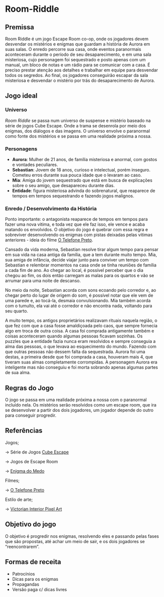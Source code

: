 # Room-Riddle

## Premissa

Room Riddle é um jogo Escape Room co-op, onde os jogadores devem desvendar os mistérios e enigmas que guardam a história de Aurora em suas salas. O enredo percorre sua casa, onde eventos paranormais aconteceram durante o período de seu desaparecimento, e em uma sala misteriosa, cujo personagem foi sequestrado e posto apenas com um manual, um bloco de notas e um rádio para se comunicar com a casa. É preciso prestar atenção aos detalhes e trabalhar em equipe para desvendar todos os segredos. Ao final, os jogadores conseguirão escapar da sala misteriosa e desvendar o mistério por trás do desaparecimento de Aurora.

## Jogo ideal

### Universo

_Room Riddle_ se passa num universo de suspense e mistério baseado na série de jogos Cube Escape. Onde a trama se desenrola por meio dos enigmas, dos diálogos e das imagens. O universo envolve o paranormal como fonte dos mistérios e se passa em uma realidade próxima a nossa.

### Personagens

- **Aurora**: Mulher de 21 anos, de família misteriosa e anormal, com gostos e vontades peculiares.
- **Sebastian**: Jovem de 18 anos, curioso e intelectual, porém inseguro. Cometeu erros durante sua pouca idade que o levaram ao caso.
- **Mia**: Amiga do jovem sequestrado que está em busca de explicações sobre o seu amigo, que desapareceu durante dias. 
- **Entidade**: figura misteriosa advinda do sobrenatural, que reaparece de tempos em tempos sequestrando e fazendo jogos malignos.

### Enredo / Desenvolvimento da História

Ponto importante: o antagonista reaparece de tempos em tempos para fazer uma nova vitima, e toda vez que ele faz isso, ele vence e acaba matando os envolvidos. O objetivo do jogo é quebrar com essa regra e sobreviver desenvolvendo os enigmas com pistas deixadas pelas vitimas anteriores - ideia do filme [O Telefone Preto](https://www.imdb.com/title/tt7144666/).

Cansado da vida moderna, Sebastian resolve tirar algum tempo para pensar em sua vida na casa antiga da família, que a tem durante muito tempo. Mia, sua amiga de infância, decide viajar junto para conviver um tempo com Sebastian e relembrar momentos na casa onde se tinha reuniões de família a cada fim de ano. Ao chegar ao local, é possível perceber que o dia chegou ao fim, os dois então carregam as malas para os quartos e vão se arrumar para uma noite de descanso.

No meio da noite, Sebastian acorda com sons ecoando pelo corredor e, ao chegar perto do lugar de origem do som, é possível notar que ele vem de uma parede e, ao tocá-la, desmaia convulsionando. Mia também acorda com o tumulto, ela vai até o corredor e não encontra nada, voltando para seu quarto.

A muito tempo, os antigos proprietários realizavam rituais naquela região, o que fez com que a casa fosse amaldiçoada pelo caos, que sempre fornecia algo em troca de outra coisa. A casa foi comprada antigamente também e coisas aconteceram quando algumas pessoas ficavam sozinhas. Os puzzles que a entidade fazia nunca eram resolvidos e sempre conseguia a alma das pessoas, o que levava ao esquecimento do mundo. Fazendo com que outras pessoas não dessem falta da sequestrada. Aurora foi uma destas, a primeira desde que foi comprada a casa, houveram mais 4, que tiveram suas almas completamente corrompidas. A personagem Aurora era inteligente mas não conseguiu e foi morta sobrando apenas algumas partes de sua alma.

## Regras do Jogo

O jogo se passa em uma realidade próxima a nossa com o paranormal incluído nela. Os mistérios serão resolvidos como um escape room, que ira se desenvolver a partir dos dois jogadores, um jogador depende do outro para conseguir progredir.

## Referências

Jogos;

→ Série de Jogos [Cube Escape](https://www.cubeescape.com/)

→ Jogos de Escape Room

→ [Enigma do Medo](https://store.steampowered.com/app/1507580/Enigma_do_Medo/?l=brazilian)

Filmes; 

→ [O Telefone Preto](https://www.imdb.com/title/tt7144666/)

Estilo de arte;

→ [Victorian Interior Pixel Art](https://emilyso.com/2017/07/23/victorian-interior-pixel-art/)

## Objetivo do jogo

O objetivo é progredir nos enigmas, resolvendo eles e passando pelas fases que são propostas, até achar um meio de sair, e os dois jogadores se “reencontrarem”.

## Formas de receita

- Patrocínios
- Dicas para os enigmas
- Propagandas
- Versão paga c/ dicas livres
